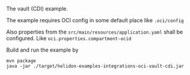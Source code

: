 The vault (CDI) example.

The example requires OCI config in some default place like ``.oci/config``

Also properties from the ``src/main/resources/application.yaml`` shall be configured.
Like ``oci.properties.compartment-ocid``

Build and run the example by
```shell
mvn package
java -jar ./target/helidon-examples-integrations-oci-vault-cdi.jar
```
